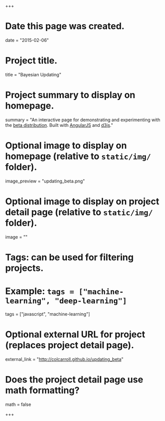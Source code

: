 +++
# Date this page was created.
date = "2015-02-06"

# Project title.
title = "Bayesian Updating"

# Project summary to display on homepage.
summary = "An interactive page for demonstrating and experimenting with the [beta distribution](http://en.wikipedia.org/wiki/Beta_distribution). Built with [AngularJS](https://angularjs.org/) and [d3js](http://d3js.org/)."

# Optional image to display on homepage (relative to `static/img/` folder).
image_preview = "updating_beta.png"

# Optional image to display on project detail page (relative to `static/img/` folder).
image = ""

# Tags: can be used for filtering projects.
# Example: `tags = ["machine-learning", "deep-learning"]`
tags = ["javascript", "machine-learning"]

# Optional external URL for project (replaces project detail page).
external_link = "http://colcarroll.github.io/updating_beta"

# Does the project detail page use math formatting?
math = false

+++
